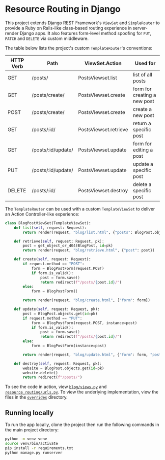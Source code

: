 # Resource Routing in Django

This project extends Django REST Framework's `ViewSet` and `SimpleRouter` to provide a Ruby on Rails-like class-based routing experience in server-render Django apps. It also features form-level method spoofing for `PUT`, `PATCH` and `DELETE` via custom middleware.

The table below lists the project's custom `TemplateRouter`'s conventions:

| HTTP Verb | Path               | ViewSet.Action        | Used for                     |
| --------- | ------------------ | --------------------- | ---------------------------- |
| GET       | /posts/            | PostsViewset.list     | list of all posts            |
| GET       | /posts/create/     | PostsViewset.create   | form for creating a new post |
| POST      | /posts/create/     | PostsViewset.create   | create a new post            |
| GET       | /posts/:id/        | PostsViewset.retrieve | return a specific post       |
| GET       | /posts/:id/update/ | PostsViewset.update   | form for editing a post      |
| PUT       | /posts/:id/update/ | PostsViewset.update   | update a specific post       |
| DELETE    | /posts/:id/        | PostsViewset.destroy  | delete a specific post       |

The `TemplateRouter` can be used with a custom `TemplateViewSet` to deliver an Action Controller-like experience:

```py
class BlogPostViewSet(TemplateViewSet):
    def list(self, request: Request):
        return render(request, "blog/list.html", {"posts": BlogPost.objects.all()})

    def retrieve(self, request: Request, pk):
        post = get_object_or_404(BlogPost, id=pk)
        return render(request, "blog/retrieve.html", {"post": post})

    def create(self, request: Request):
        if request.method == "POST":
            form = BlogPostForm(request.POST)
            if form.is_valid():
                post = form.save()
                return redirect(f"/posts/{post.id}/")
        else:
            form = BlogPostForm()

        return render(request, "blog/create.html", {"form": form})

    def update(self, request: Request, pk):
        post = BlogPost.objects.get(id=pk)
        if request.method == "PUT":
            form = BlogPostForm(request.POST, instance=post)
            if form.is_valid():
                post = form.save()
                return redirect(f"/posts/{post.id}/")
        else:
            form = BlogPostForm(instance=post)

        return render(request, "blog/update.html", {"form": form, "post": post})

    def destroy(self, request: Request, pk):
        website = BlogPost.objects.get(id=pk)
        website.delete()
        return redirect(f"/posts/")
```

To see the code in action, view [`blog/views.py`](blog/views.py) and [`resource_routing/urls.py`](resource_routing/urls.py). To view the underlying implementation, view the files in the [`overrides`](overrides) directory.

## Running locally

To run the app locally, clone the project then run the following commands in the main project directory:

```sh
python -m venv venv
source venv/bin/activate
pip install -r requirements.txt
python manage.py runserver
```
